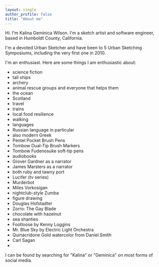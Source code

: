 ```yaml
---
layout: single
author_profile: false
title: "About me"
---
```


Hi. I'm Kalina Geminica Wilson. I'm a sketch artist and software engineer, based in Humboldt County, California.

I'm a devoted Urban Sketcher and have been to 5 Urban Sketching Symposiums, including the very first one in 2010.

I'm an enthusiast. Here are some things I am enthusiastic about:

* science fiction
* tall ships
* archery
* animal rescue groups and everyone that helps them
* the ocean
* Scotland
* travel
* trains
* local food resilience
* walking
* languages
* Russian language in particular
* also modern Greek
* Pentel Pocket Brush Pens
* Tombow Dual-Tip Brush Markers
* Tombow Fudenosuke soft-tip pens
* audiobooks
* Grover Gardner as a narrator
* James Marsters as a narrator
* both ruby and tawny port
* Lucifer (tv series)
* Murderbot
* Miles Vorkosigan
* nightclub-style Zumba
* figure drawing
* Douglas Hofstadter
* Zorro: The Gay Blade
* chocolate with hazelnut
* sea shanties
* Footloose by Kenny Loggins
* Mr. Blue Sky by Electric Light Orchestra
* Quinacridone Gold watercolor from Daniel Smith
* Carl Sagan
*

I can be found by searching for "Kalina" or "Geminica" on most forms of social media.